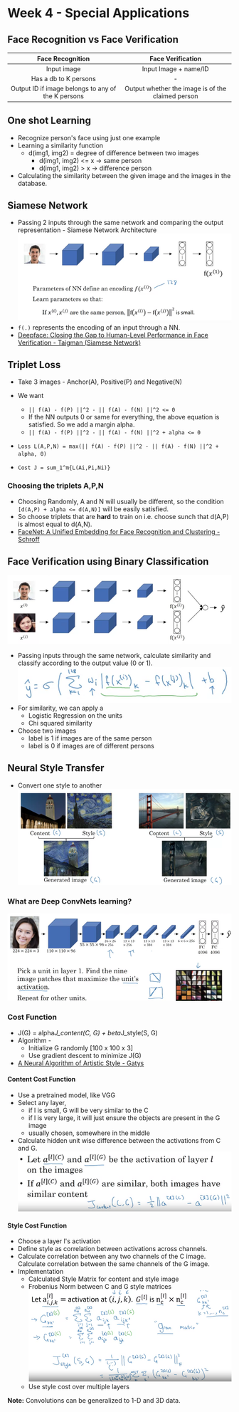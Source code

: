 # Week 4 - Special Applications
## Face Recognition vs Face Verification
| Face Recognition | Face Verification |
| :-: | :-: |
| Input image | Input Image + name/ID |
| Has a db to K persons | - |
| Output ID if image belongs to any of the K persons | Output whether the image is of the claimed person |

## One shot Learning
* Recognize person's face using just one example
* Learning a similarity function
  * d(img1, img2) = degree of difference between two images
    * d(img1, img2) <= x -> same person
    * d(img1, img2) \> x -> difference person
* Calculating the similarity between the given image and the images in the database.

## Siamese Network
* Passing 2 inputs through the same network and comparing the output representation - Siamese Network Architecture
  ![Siamese Learning](imgs/siamese-learning.png)
* `f(.)` represents the encoding of an input through a NN.
* [Deepface: Closing the Gap to Human-Level Performance in Face Verification - Taigman (Siamese Network)](https://www.cs.toronto.edu/~ranzato/publications/taigman_cvpr14.pdf)

## Triplet Loss
* Take 3 images - Anchor(A), Positive(P) and Negative(N)
* We want 
  * `|| f(A) - f(P) ||^2 - || f(A) - f(N) ||^2 <= 0`
  * If the NN outputs 0 or same for everything, the above equation is satisfied. So we add a margin alpha.
  * `|| f(A) - f(P) ||^2 - || f(A) - f(N) ||^2 + alpha <= 0`

* `Loss L(A,P,N) = max(|| f(A) - f(P) ||^2 - || f(A) - f(N) ||^2 + alpha, 0)`
* `Cost J = sum_1^m{L(Ai,Pi,Ni)}`

### Choosing the triplets A,P,N
* Choosing Randomly, A and N will usually be different, so the condition `[d(A,P) + alpha <= d(A,N)]` will be easily satisfied.
* So choose triplets that are **hard** to train on i.e. choose sunch that d(A,P) is almost equal to d(A,N).
* [FaceNet: A Unified Embedding for Face Recognition and Clustering - Schroff](https://arxiv.org/pdf/1503.03832.pdf)

## Face Verification using Binary Classification
![Siamese Network](imgs/siamese-network.png)
* Passing inputs through the same network, calculate similarity and classify according to the output value (0 or 1).
  ![Siamese Network - Logistic Regression](imgs/siamese-lr.png)
* For similarity, we can apply a 
  * Logistic Regression on the units
  * Chi squared similarity
* Choose two images
  * label is 1 if images are of the same person
  * label is 0 if images are of different persons

## Neural Style Transfer
* Convert one style to another
  ![Neural Style Transfer](imgs/neural-style-transfer.png)

### What are Deep ConvNets learning?
![Conv Net Layer Visualization](imgs/conv-layer-represenation.png)

### Cost Function
* J(G) = alpha*J_content(C, G) + beta*J_style(S, G)
* Algorithm -
  * Initialize G randomly [100 x 100 x 3]
  * Use gradient descent to minimize J(G)
* [A Neural Algorithm of Artistic Style - Gatys](https://arxiv.org/pdf/1508.06576.pdf)

#### Content Cost Function
* Use a pretrained model, like VGG
* Select any layer,
  *  if l is small, G will be very similar to the C
  *  if l is very large, it will just ensure the objects are present in the G image
  *  usually chosen, somewhere in the middle
*  Calculate hidden unit wise difference between the activations from C and G.
  ![Content Cost function](imgs/context-cost-function.png)

#### Style Cost Function
* Choose a layer l's activation
* Define style as correlation between activations across channels.
* Calculate correlation between any two channels of the C image. Calculate correlation between the same channels of the G image.
* Implementation
  * Calculated Style Matrix for content and style image 
  * Frobenius Norm between C and G style matrices
  ![Style Cost function](imgs/style-cost.png)
  * Use style cost over multiple layers


**Note:** Convolutions can be generalized to 1-D and 3D data.
